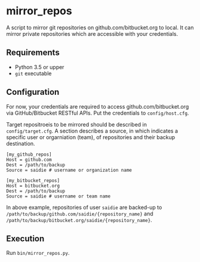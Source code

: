 # mirror_repos

A script to mirror git repositories on github.com/bitbucket.org to local.
It can mirror private repositories which are accessible with your credentials.

## Requirements

- Python 3.5 or upper
- `git` executable

## Configuration

For now, your credentials are required to access github.com/bitbucket.org via GitHub/Bitbucket RESTful APIs.
Put the credentials to `config/host.cfg`.

Target repositroeis to be mirrored should be described in `config/target.cfg`.
A section describes a source, in which indicates a specific user or orgarniation (team), of repositories and their backup destination.

```config
[my_github_repos]
Host = github.com
Dest = /path/to/backup
Source = saidie # username or organization name

[my_bitbucket_repos]
Host = bitbucket.org
Dest = /path/to/backup
Source = saidie # username or team name
```

In above example, repositories of user `saidie` are backed-up to `/path/to/backup/github.com/saidie/{repository_name}` and `/path/to/backup/bitbucket.org/saidie/{repository_name}`.

## Execution

Run `bin/mirror_repos.py`.
